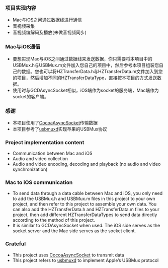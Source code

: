 ### 项目实现内容
* Mac与iOS之间通过数据线进行通信
* 音视频采集
* 音视频编解码及播放(未做音视频同步)
  
### Mac与iOS通信
* 要想实现Mac与iOS之间通过数据线来发送数据，你只需要将本项目中的USBMux.h与USBMux.m文件加入您自己的项目中，然后参考本项目组装您自己的数据。您也可以将HZTransferData.h与HZTransferData.m文件加入到您的项目，然后增加不同的HZTransferDataType，直接按本项目的方式发送数据。
* 使用时与GCDAsyncSocket相似，iOS端作为socket的服务端，Mac端作为socket的客户端。

### 感谢
* 本项目使用了[CocoaAsyncSocket](https://github.com/robbiehanson/CocoaAsyncSocket)传输数据
* 本项目参考了[usbmuxd](https://github.com/libimobiledevice/usbmuxd)实现苹果的USBMux协议


### Project implementation content
* Communication between Mac and iOS
* Audio and video collection
* Audio and video encoding, decoding and playback (no audio and video synchronization)
  
### Mac to iOS communication
* To send data through a data cable between Mac and iOS, you only need to add the USBMux.h and USBMux.m files in this project to your own project, and then refer to this project to assemble your own data. You can also add the HZTransferData.h and HZTransferData.m files to your project, then add different HZTransferDataTypes to send data directly according to the method of this project.
* It is similar to GCDAsyncSocket when used. The iOS side serves as the socket server and the Mac side serves as the socket client.

### Grateful
* This project uses [CocoaAsyncSocket](https://github.com/robbiehanson/CocoaAsyncSocket) to transmit data
* This project refers to [usbmuxd](https://github.com/libimobiledevice/usbmuxd) to implement Apple’s USBMux protocol
